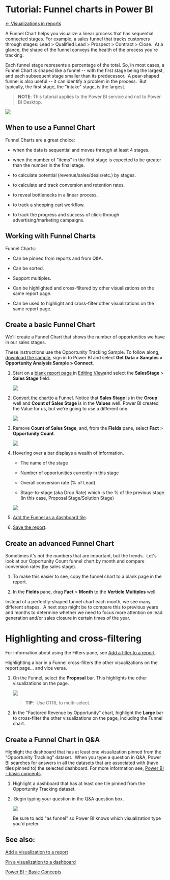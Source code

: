 <properties 
   pageTitle="Tutorial: Funnel charts in Power BI"
   description="Tutorial: Funnel charts in Power BI"
   services="powerbi" 
   documentationCenter="" 
   authors="pcw3187" 
   manager="mblythe" 
   editor=""
   tags=""/>
 
<tags
   ms.service="powerbi"
   ms.devlang="NA"
   ms.topic="article"
   ms.tgt_pltfrm="NA"
   ms.workload="powerbi"
   ms.date="10/14/2015"
   ms.author="v-pawrig"/>
# Tutorial: Funnel charts in Power BI

[← Visualizations in reports](https://support.powerbi.com/knowledgebase/topics/65160-visualizations-in-reports)

A Funnel Chart helps you visualize a linear process that has sequential connected stages. For example, a sales funnel that tracks customers through stages: Lead \> Qualified Lead \> Prospect \> Contract \> Close.  At a glance, the shape of the funnel conveys the health of the process you're tracking.

Each funnel stage represents a percentage of the total. So, in most cases, a Funnel Chart is shaped like a funnel -- with the first stage being the largest, and each subsequent stage smaller than its predecessor.  A pear-shaped funnel is also useful -- it can identify a problem in the process.  But typically, the first stage, the "intake" stage, is the largest.

>**NOTE**: This tutorial applies to the Power BI service and not to Power BI Desktop. 

![](media/powerbi-service-tutorial-funnel-charts/funnelplain.png)

## When to use a Funnel Chart

Funnel Charts are a great choice:

-   when the data is sequential and moves through at least 4 stages.

-   when the number of "items" in the first stage is expected to be greater than the number in the final stage.

-   to calculate potential (revenue/sales/deals/etc.) by stages.

-   to calculate and track conversion and retention rates.

-   to reveal bottlenecks in a linear process.

-   to track a shopping cart workflow.

-   to track the progress and success of click-through advertising/marketing campaigns.
  
## Working with Funnel Charts

Funnel Charts:

-   Can be pinned from reports and from Q&A.

-   Can be sorted.

-   Support multiples.

-   Can be highlighted and cross-filtered by other visualizations on the same report page.

-   Can be used to highlight and cross-filter other visualizations on the same report page.

## Create a basic Funnel Chart

We'll create a Funnel Chart that shows the number of opportunities we have in our sales stages.

These instructions use the Opportunity Tracking Sample. To follow along, [download the sample](http://support.powerbi.com/knowledgebase/articles/514904-download-samples), sign in to Power BI and select **Get Data \> Samples \> Opportunity Analysis Sample \> Connect**.

1. Start on a [blank report page ](http://support.powerbi.com/knowledgebase/articles/474804-add-a-page-to-a-power-bi-report)in [Editing View](http://support.powerbi.com/knowledgebase/articles/443094-edit-a-report)and select the **SalesStage** \> **Sales Stage** field.  

	![](media/powerbi-service-tutorial-funnel-charts/FunnelSelectField.png)

2. [Convert the chart](http://support.powerbi.com/knowledgebase/articles/444663-change-the-type-of-visualization-in-a-report)to a Funnel. Notice that **Sales Stage** is in the **Group** well and **Count of Sales Stage** is in the **Values** well. Power BI created the Value for us, but we're going to use a different one. 

	![](media/powerbi-service-tutorial-funnel-charts/FunnelConvertTo.png)

3. Remove **Count of Sales Stage**, and, from the **Fields** pane, select **Fact** \> **Opportunity Count**.

	![](media/powerbi-service-tutorial-funnel-charts/funnelFinal.png)

4. Hovering over a bar displays a wealth of information.

	-   The name of the stage

	-   Number of opportunities currently in this stage

	-   Overall conversion rate (% of Lead) 

	-   Stage-to-stage (aka Drop Rate) which is the % of the previous stage (in this case, Proposal Stage/Solution Stage)

	![](media/powerbi-service-tutorial-funnel-charts/funnelHover.png)

5. [Add the Funnel as a dashboard tile](http://support.powerbi.com/knowledgebase/articles/425669-tiles-in-power-bi). 

6. [Save the report](http://support.powerbi.com/knowledgebase/articles/444112-save-a-report).

## Create an advanced Funnel Chart

Sometimes it's not the numbers that are important, but the trends.  Let's look at our Opportunity Count funnel chart by month and compare conversion rates (by sales stage).

1.  To make this easier to see, copy the funnel chart to a blank page in the report.

2.  In the **Fields** pane, drag **Fact** \> **Month** to the **Verticle Multiples** well.

Instead of a perfectly-shaped funnel chart each month, we see many different shapes.  A next step might be to compare this to previous years and months to determine whether we need to focus more attention on lead generation and/or sales closure in certain times of the year. 

# Highlighting and cross-filtering

For information about using the Filters pane, see [Add a filter to a report](http://support.powerbi.com/knowledgebase/articles/464704-add-a-filter-to-a-report).

Highlighting a bar in a Funnel cross-filters the other visualizations on the report page... and vice versa.

1.  On the Funnel, select the **Proposal** bar. This highlights the other visualizations on the page. 

    ![](media/powerbi-service-tutorial-funnel-charts/FunnelChartNoOwl.gif)

    >**TIP**:  Use CTRL to multi-select. 

2.  In the "Factored Revenue by Opportunity" chart, highlight the **Large** bar to cross-filter the other visualizations on the page, including the Funnel chart.

## Create a Funnel Chart in Q&A

Highlight the dashboard that has at least one visualization pinned from the "Opportunity Tracking" dataset.  When you type a question in Q&A, Power BI searches for answers in all the datasets that are associated with (have tiles pinned to) the selected dashboard. For more information see, [Power BI - basic concepts](http://support.powerbi.com/knowledgebase/articles/487029).

1.  Highlight a dashboard that has at least one tile pinned from the Opportunity Tracking dataset.

2.   Begin typing your question in the Q&A question box.

    ![](media/powerbi-service-tutorial-funnel-charts/funnelFromQnA.png)

    Be sure to add "as funnel" so Power BI knows which visualization type you'd prefer.

## See also:

[Add a visualization to a report](https://powerbi.uservoice.com/knowledgebase/articles/441777)

[Pin a visualization to a dashboard](http://support.powerbi.com/knowledgebase/articles/430323-pin-a-tile-to-a-dashboard-from-a-report)

[Power BI - Basic Concepts](http://support.powerbi.com/knowledgebase/articles/487029-power-bi-preview-basic-concepts)

